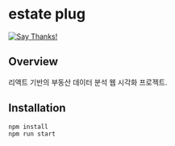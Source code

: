 estate plug
==============

[![Say Thanks!](https://img.shields.io/badge/Say%20Thanks-!-1EAEDB.svg)](https://github.com/jj-pa/estate-plug-react)


Overview
---------

리액트 기반의 부동산 데이터 분석 웹 시각화 프로젝트.

Installation
------------

```bash
npm install
npm run start
```
